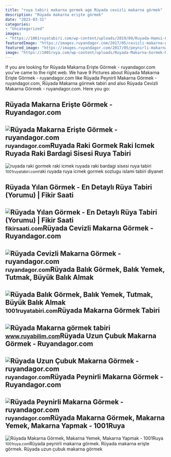 ```yaml
---
title: "ruya tabiri makarna gormek age Rüyada cevizli makarna görmek"
description: "Rüyada makarna erişte görmek"
date: "2023-03-31"
categories:
- "Uncategorized"
images:
- "https://1001ruyatabiri.com/wp-content/uploads/2019/09/Ruyada-Hamsi-Gormek-Hamsi-Baligi-Yemek-veya-Tutmak-dini-islami-diyanet-ruya-tabiri-sorgulama-768x432.jpg"
featuredImage: "https://images.ruyandagor.com/2017/05/cevizli-makarna-gormek-1516.jpg"
featured_image: "https://images.ruyandagor.com/2017/05/peynirli-makarna-gormek-2329.jpg"
image: "https://1001ruya.com/wp-content/uploads/Ruyada-Makarna-Gormek-Makarna-Yemek-Makarna-Yapmak-ne-demek-diyanet-islami-ruya-tabirleri-1024x576.jpg"
---
```


If you are looking for Rüyada Makarna Erişte Görmek - ruyandagor.com you've came to the right web. We have 9 Pictures about Rüyada Makarna Erişte Görmek - ruyandagor.com like Rüyada Peynirli Makarna Görmek - ruyandagor.com, Rüyada Makarna görmek tabiri and also Rüyada Cevizli Makarna Görmek - ruyandagor.com. Here you go:

Rüyada Makarna Erişte Görmek - Ruyandagor.com
---------------------------------------------

 ![Rüyada Makarna Erişte Görmek - ruyandagor.com](https://images.ruyandagor.com/2017/05/makarna-eriste-gormek-0026.jpg) <small>ruyandagor.com</small>Ruyada Raki Gormek Raki Icmek Ruyada Raki Bardagi Sisesi Ruya Tabiri
--------------------------------------------------------------------

 ![ruyada raki gormek raki icmek ruyada raki bardagi sisesi ruya tabiri](https://1001ruyatabiri.com/wp-content/uploads/2017/11/ruyada-raki-gormek-raki-icmek-ruyada-raki-bardagi-sisesi-ruya-tabiri-1001ruyatabiri-diyanet-islami-ruya-sozlugu.JPG-768x484.jpg) <small>1001ruyatabiri.com</small>raki ruyada ruya icmek gormek sozlugu islami tabiri diyanet

Rüyada Yılan Görmek - En Detaylı Rüya Tabiri (Yorumu) | Fikir Saati
-------------------------------------------------------------------

 ![Rüyada Yılan Görmek - En Detaylı Rüya Tabiri (Yorumu) | Fikir Saati](https://fikirsaati.com/wp-content/uploads/2021/09/ruyada-yilan-gormek-en-detayli-ruya-tabiri-yorumu.jpg) <small>fikirsaati.com</small>Rüyada Cevizli Makarna Görmek - Ruyandagor.com
----------------------------------------------

 ![Rüyada Cevizli Makarna Görmek - ruyandagor.com](https://images.ruyandagor.com/2017/05/cevizli-makarna-gormek-1516.jpg) <small>ruyandagor.com</small>Rüyada Balık Görmek, Balık Yemek, Tutmak, Büyük Balık Almak
-----------------------------------------------------------

 ![Rüyada Balık Görmek, Balık Yemek, Tutmak, Büyük Balık Almak](https://1001ruyatabiri.com/wp-content/uploads/2019/09/Ruyada-Hamsi-Gormek-Hamsi-Baligi-Yemek-veya-Tutmak-dini-islami-diyanet-ruya-tabiri-sorgulama-768x432.jpg) <small>1001ruyatabiri.com</small>Rüyada Makarna Görmek Tabiri
----------------------------

 ![Rüyada Makarna görmek tabiri](http://www.tumkadinlar.com/wp-content/uploads/soganli_soslu_makarna.jpg) <small>www.ruyabilim.com</small>Rüyada Uzun Çubuk Makarna Görmek - Ruyandagor.com
-------------------------------------------------

 ![Rüyada Uzun Çubuk Makarna Görmek - ruyandagor.com](https://images.ruyandagor.com/2017/05/uzun-cubuk-makarna-gormek-2057.jpg) <small>ruyandagor.com</small>Rüyada Peynirli Makarna Görmek - Ruyandagor.com
-----------------------------------------------

 ![Rüyada Peynirli Makarna Görmek - ruyandagor.com](https://images.ruyandagor.com/2017/05/peynirli-makarna-gormek-2329.jpg) <small>ruyandagor.com</small>Rüyada Makarna Görmek, Makarna Yemek, Makarna Yapmak - 1001Ruya
---------------------------------------------------------------

 ![Rüyada Makarna Görmek, Makarna Yemek, Makarna Yapmak - 1001Ruya](https://1001ruya.com/wp-content/uploads/Ruyada-Makarna-Gormek-Makarna-Yemek-Makarna-Yapmak-ne-demek-diyanet-islami-ruya-tabirleri-1024x576.jpg) <small>1001ruya.com</small>Rüyada peynirli makarna görmek. Rüyada makarna erişte görmek. Rüyada uzun çubuk makarna görmek
